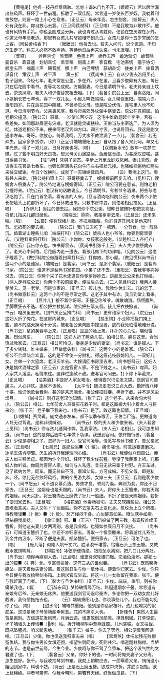 <!-- { "loadSidebar": true } -->
　　【黄锺尾】他折一枝丹桂羣儒骇。怎肯十谒朱门九不开。〔嬷嬷云〕若以后泄漏出些风声。枉坏了一世前程。拆散了一双佳配。常言道一岁使长百岁奴。我躭着利害放您。则要一路上小心在意者。〔正旦云〕母亲年高。怎生割舍。〔嬷嬷云〕夫人处有我在此。你自放心去罢。〔正旦同裴谢科〕〔正旦唱〕不是我敢为非敢作歹。他也有风情有手策。你也会圆成会分解。我也肯过从肯躭待。便锁在空房嫁在乡外。你道父母年高老迈。那里有女孩儿共爷娘相守到头白。女孩儿是你十五岁寄居的堂上客。〔同裴舍梅香下〕
　　〔嬷嬷云〕他每去也。若夫人问时。说个谎道。不知怎生走了。料夫人必然不敢声扬。等待他日后再来认亲。也未迟哩。〔下〕
　　〔音释〕
　　妗巨禁切　煞音晒　色筛上声　峤乔去声　蟾池髯切　蜍音除　霎音杀　簌音速　划胡乖切　杲音稿　侧斋上声　客音楷　宅池斋切　靥于协切　额崖去声　摘斋上声　殢音腻　解上声　白巴埋切　获胡乖切　搂娄上声　摔音洒　黛音代　策钗上声　过平声
　　第三折
　　〔裴尚书上云〕自从少俊去洛阳买花栽子回来。今经七年。老夫常是公差。多在外。少在里。且喜少俊颇有大志。每日只在后花园中看书。直等功名成就。方纔娶妻。今日是清明节令。老夫待亲自上坟去。奈畏风寒。教夫人和少俊替祭祖去咱。〔下〕〔裴舍引院公上云〕自离洛阳。同小姐到长安七年也。得了一双儿女。小厮儿叫做端端。女儿唤做重阳。端端六岁。重阳四岁。只在后花园中隐藏。不曾参见父母。皆是院公伏侍。连宅里人也不知道。今日清明节令。父亲畏风寒。我与母亲郊外坟茔中祭奠去。院公在意照顾。怕老相公撞见。〔院公云〕哥哥。一岁使长百岁奴。这宅中谁敢题起个李字。若有一些差失。如同那赵盾便有灾难。老汉就是灵辄扶轮。王伯当与李密迭尸。为人须为彻。休道老相公不来。便来呵老汉凭四方口。调三寸舌。也说将回去。我这是蒯文通李左车。哥哥。你放心。倚着我呵。万丈水不教泄漏了一点儿。〔裴舍云〕若无疎失。回家多多赏你。〔你〕〔正旦引端端重阳上云〕自从跟了舍人来此呵。早又七年光景。得了一双儿女。日月好疾也呵。〔唱〕
　　【双调新水令】数年一枕梦庄蝶。过了些不明白好天良夜。想父母关山途路远。鱼雁信音绝。为甚感叹咨嗟。甚日得离书舍。
　　【驻马听】凭男子豪杰。平步上万里龙庭双凤阙。妻儿真烈。合该得五花官诰七香车。也强如带满头花向午门左右把状元接。也强如挂拖地红两头来往交媒谢。今日个改换别。成就了一天锦绣佳风月。
　　〔云〕我掩上这门。看有甚人来此。〔院公持扫箒上云〕哥哥祭奠去了。嫂嫂根前回复去咱。〔见科云〕嫂嫂舍人祭奠去了。院公特地说与嫂嫂得知。〔正旦云〕院公可要在意者。则怕老相公撞将来。〔院公云〕老汉有句话敢说么。今日清明节。有甚节令酒果。把些与老汉吃饱了。只在门首坐着。看有甚的人来。〔旦与酒肉吃科院公云〕夜来两个小使长把墙头上花都折坏了。今日休教出来。只教书房中耍。则怕老相公撞见。〔正旦唱〕
　　【乔牌儿】当拦的便去拦。我把你个院公谢。想昨日被棘针都把衣袂扯。将孩儿指尖儿都挝破也。
　　〔端端云〕妳妳。我接爹爹去来。〔正旦云〕还未来哩。〔唱〕
　　【幺篇】便将球棒儿撇。不把胆瓶藉。你哥哥这其间未是他来时节。怎抵死的要去接。
　　〔院公云〕我门口去吃了一瓶酒。一分节食。觉一阵昏沉。倚着湖山睡些儿咱〔端端打科〕〔院公云〕諕杀人也小爷爷。你耍到房里耍去。〔又睡科重阳打科〕〔院公云〕小妳妳。女孩家这般劣。〔又睡科二人齐打介〕〔院公云〕我告你去也。快书房里去。〔裴尚书引张千上云〕夫人共少俊祭奠去了。老夫心中闷倦。后花园内走一遭去。看孩儿做下的功课咱。〔见院公云〕这老子睡着了。〔做打科院公做醒着扫箒打科云〕打你娘。那小厮。〔做见慌科尚书云〕这两个小的是谁家。〔端端云〕是裴家。〔尚书云〕是那个裴家。〔重阳云〕是裴尚书家。〔院公云〕谁道不是裴尚书家花园。小弟子还不去。〔重阳云〕告我爹爹妳妳说去。〔院公云〕你两个采了花木还道告你爹爹妳妳去。跳起恁公公来也打你娘。〔两人走科院公云〕你两个不投前面走。便往后头去。〔二人见旦科云〕我两人接爹爹去。见一老爹。问是谁家的。〔正旦云〕孩儿也。我教你休出去。兀的怎了。〔尚书做意科云〕这两个小的不是寻常之家。这老子其中有诈。我且到堂上看来。〔正旦唱〕
　　【豆叶儿】接不着你哥哥。正撞见你爷爷。魄散魂消。肠慌腹热。手脚麞狂去不迭。相公把拄杖掂详。院公把扫箒支吾。孩儿把衣袂掀者。
　　〔尚书云〕咱房里去来。〔到书房正旦掩门科〕〔尚书云〕更有谁家个妇人。〔院公云〕这妇人折了俺花。在这房内藏来。〔正旦唱〕
　　【挂玉钩】小业种把拢门掩上些。道不的跳天撅地十分劣。被老相公亲向园中撞见者。諕的我死临侵地难分说。〔尚书云〕拿的芙蓉亭上来。〔正旦唱〕氲氲的脸上羞。扑扑的心头怯。喘似雷轰。烈似风车。
　　〔院公云〕这妇人折了两朵儿花。怕相公见。躲在这里。合当饶过教家去。〔正旦云〕相公可怜见。妾身是少俊的妻室。〔尚书云〕谁是媒人。下了多少钱财。谁主婚来。〔旦做低头科〕〔尚书云〕这两个小的是谁家。〔院公云〕相公不合烦恼合欢喜。这的是不曾使一分财礼。得这等花枝般媳妇儿。一双好儿女。合做一个大筵席。老汉买羊去。大嫂请回书房里去者。〔尚书怒科云〕这妇人决是娼优酒肆之家〔正旦云〕妾是官宦人家。不是下贱之人。〔尚书云〕噤声。妇人家共人淫逩。私情来往。这非过逢赦不赦。送与官司问去。打下你下半截来。〔正旦唱〕
　　【沽美酒】本是好人家女艳冶。便待要兴词讼发文牒。送到官司遭痛决。人心非铁。逢赦不该赦。
　　【太平令】随汉走怎说三贞九烈。勘奸情八棒十挟。谁识他歌台舞榭。甚的是茶房酒舍。相公便把贱妾。栲折下截。并不是风尘烟月。
　　〔尚书云〕则打这老汉他知情。〔张千云〕这个老子。从来会勾大引小。〔院公云〕相公。七年前舍人哥哥买花栽子时。都是这厮搬大引小着舍人刁将来的。〔张千云〕老子攀下我来也。〔尚书云〕是了。敢这厮也知情。〔正旦唱〕
　　【川拨棹】赛灵辄。蒯文通李左车。都不似季布喉舌。王伯当尸迭。更做道向人处无过背说。是和非须辩别。
　　〔尚书云〕唤的夫人和少俊来者。〔夫人裴舍上见科〕〔尚书云〕你与孩儿通同作弊。乱我家法。〔夫人云〕老相公。我可怎生知道。〔尚书云〕这的是你后园中七年做下功课。我送到官司。依律施行者。〔裴舍云〕少俊是卿相之子。怎好为一妇人。受官司凌辱。情愿写与休书便了。告父亲宽恕。〔正旦唱〕
　　【七弟兄】是那些劣■〈忄敝〉。痛伤嗟也。时乖运蹇遭磨灭。冰清玉洁肯随邪。怎生的拆开我连理同心结。
　　〔尚书云〕我便似八烈周公。俺夫人似三移孟母。都因为你个淫妇。枉坏了我少俊前程。辱没了我裴家上祖。兀那妇人你听者。你既为官宦人家。如何与人私逩。昔日无盐采桑于村野。齐王车过。见了欲纳为后。同车。而无盐曰不可。禀知父母。方可成婚。不见父母。即是私奔。呸。你比无盐败坏风俗。做的个男游九郡。女嫁三夫〔正旦云〕我则是裴少俊一个。〔尚书怒云〕可不道女慕贞洁。男效才良。骋则为妻。奔则为妾。你还不归家去。〔正旦云〕这姻缘也是天赐的。〔尚书云〕夫人。将你头上玉簪来。你若天赐的姻缘。问天买卦。将玉簪向石上磨做了针儿一般细。不折了便是天赐姻缘。若折了便归家去也。〔正旦唱〕
　　【梅花酒】他毒肠狠切。丈夫又软揣些些。相公又恶噷噷乖劣。夫人又叫丫丫似蝎蜇。你不去望夫石上变化身。筑坟台上立个碑碣。待教我谩■〈忄敝〉■〈忄敝〉。愁万缕闷千叠。心似醉意如呆。眼似瞎手如瘸。轻拈掇慢拿捻。
　　【收江南】呀。■〈王吉〉叮珰掂做了两三截。有鸾胶难续玉簪折。则他这夫妻儿女两离别。总是我业彻。也强如参辰日月不交接。
　　〔尚书云〕可知道玉簪折了也。你还不肯归家去。再取一个银壶瓶来。将着游丝儿系住。到金井内汲水。不断了便是夫妻。瓶坠簪折。便归家去。〔正旦云〕可怎了也。〔唱〕
　　【雁儿落】似陷人坑千丈穴。胜滚浪千堆雪。恰纔石头上损玉簪。又教我水底捞明月。
　　【得胜令】冰弦断便情绝。银瓶坠永离别。把几口儿分两处。〔尚书云〕随你再嫁别人去。〔正旦唱〕谁更待双轮碾四辙。恋酒色淫邪。那犯七出的应■〈扌弃〉舍。享富贵豪奢。这守三从的谁似妾。
　　〔尚书云〕既然簪折瓶坠。是天着你夫妻分离。着这贼丑生与你一纸休书。便着你归家去。少俊。你只今日便与我收拾琴剑书箱。上朝求官应举去。将这一儿一女收留在我家。张千。便与我赶离了门者。〔下〕〔裴舍与旦休书科〕〔正旦云〕少俊。端端。重阳。则被你痛杀我也。〔唱〕
　　【沉醉东风】梦惊破情缘万结。路迢遥烟水千叠。常言道有亲娘有后爷。无亲娘无疼热。他要送我到官司逞尽豪杰。多谢你把一双幼女痴儿好觑者。我待信拖拖去也。
　　〔云〕端端重阳儿也。你晓事些儿个。我也不能勾见你了也。〔唱〕
　　【甜水令】端端共重阳。他须是你裴家枝叶。孩儿也啼哭的似痴呆。这须是我子母情肠厮牵厮惹。兀的不痛杀人也。
　　【折桂令】果然人生最苦是离别。方信道花发风筛。月满云遮。谁更敢倒凤颠鸾。撩蜂剔蝎。打草惊蛇。坏了咱墙头上传情■〈闲〉帖。折开咱柳阴中莺燕蜂蝶。儿也咨嗟。女又拦截。既瓶坠簪折。咱义断恩绝。
　　〔张千云〕娘子。你去了罢老。相公便着我回话哩。〔正旦云〕少俊。你也须送我归家去来〔唱〕
　　【鸳鸯煞】休把似残花败柳冤仇结。我与你生男长女填还彻。指望生则同衾。死则共穴。唱道题柱胸襟。当垆的志节。也是前世前缘。今生今业。少俊呵与你干驾了会香车。把这个没气性的文君送了也。〔下〕
　　〔裴舍云〕父亲。你好下的也。一时间将俺夫妻子父分离。怎生是好。张千。与我收拾琴剑书箱。我就上朝取应去。一面瞒着父亲。悄悄送小姐回到家中。料也不妨。〔诗云〕正是石上磨玉簪。欲成中央折。井底引银瓶。欲上丝绳绝。两者可奈何。似我今朝别。果若有天缘。终当做瓜葛。〔下〕
